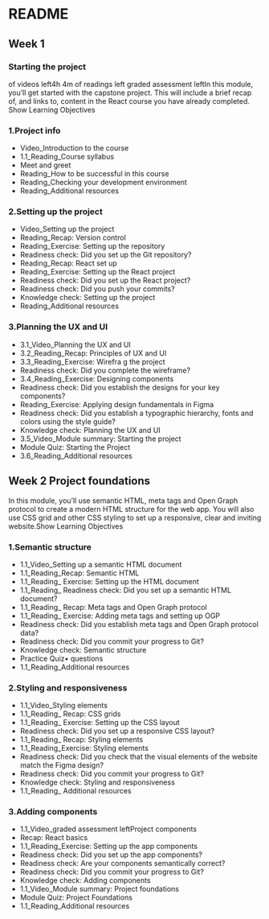 # README

## Week 1

### Starting the project

 of videos left4h 4m of readings left graded assessment leftIn this module, you’ll get started with the capstone project. This will include a brief recap of, and links to, content in the React course you have already completed.
Show Learning Objectives

### 1.Project info

- Video_Introduction to the course
- 1.1_Reading_Course syllabus
- Meet and greet 
- Reading_How to be successful in this course
- Reading_Checking your development environment
- Reading_Additional resources

### 2.Setting up the project

- Video_Setting up the project
- Reading_Recap: Version control
- Reading_Exercise: Setting up the repository
- Readiness check: Did you set up the Git repository?
- Reading_Recap: React set up
- Reading_Exercise: Setting up the React project
- Readiness check: Did you set up the React project?
- Readiness check: Did you push your commits?
- Knowledge check: Setting up the project
- Reading_Additional resources


### 3.Planning the UX and UI
 
- 3.1_Video_Planning the UX and UI
- 3.2_Reading_Recap: Principles of UX and UI
- 3.3_Reading_Exercise: Wirefra
g the project
- Readiness check: Did you complete the wireframe?
- 3.4_Reading_Exercise: Designing components
- Readiness check: Did you establish the designs for your key components?
- Reading_Exercise: Applying design fundamentals in Figma
- Readiness check: Did you establish a typographic hierarchy, fonts and colors using the style guide?
- Knowledge check: Planning the UX and UI
- 3.5_Video_Module summary: Starting the project
- Module Quiz: Starting the Project
- 3.6_Reading_Additional resources

## Week 2 Project foundations

In this module, you’ll use semantic HTML,  meta tags and Open Graph protocol to create a modern HTML structure for the web app. 
You will also use  CSS grid and other CSS styling to set up a responsive, clear and inviting website.Show Learning Objectives

### 1.Semantic structure
- 1.1_Video_Setting up a semantic HTML document   
- 1.1_Reading_Recap: Semantic HTML   
- 1.1_Reading_  Exercise: Setting up the HTML document  
- 1.1_Reading_  Readiness check: Did you set up a semantic HTML document?
- 1.1_Reading_  Recap: Meta tags and Open Graph protocol  
- 1.1_Reading_  Exercise: Adding meta tags and setting up OGP  
- Readiness check: Did you establish meta tags and Open Graph protocol data?
- Readiness check: Did you commit your progress to Git?
- Knowledge check: Semantic structure
- Practice Quiz• questions
- 1.1_Reading_Additional resources

### 2.Styling and responsiveness
- 1.1_Video_Styling elements   
- 1.1_Reading_ Recap: CSS grids    
- 1.1_Reading_ Exercise: Setting up the CSS layout   
- Readiness check: Did you set up a responsive CSS layout?
- 1.1_Reading_ Recap: Styling elements   
- 1.1_Reading_Exercise: Styling elements 
- Readiness check: Did you check that the visual elements of the website match the Figma design?
- Readiness check: Did you commit your progress to Git?
- Knowledge check: Styling and responsiveness
- 1.1_Reading_ Additional resources 



### 3.Adding components
- 1.1_Video_graded assessment leftProject components 
- Recap: React basics    
- 1.1_Reading_Exercise: Setting up the app components     
- Readiness check: Did you set up the app components?
- Readiness check: Are your components semantically correct?
- Readiness check: Did you commit your progress to Git?
- Knowledge check: Adding components
- 1.1_Video_Module summary: Project foundations
- Module Quiz: Project Foundations 
- 1.1_Reading_Additional resources  